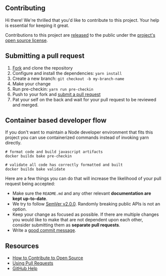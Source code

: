 ## Contributing

Hi there! We're thrilled that you'd like to contribute to this project. Your help is essential for keeping it great.

Contributions to this project are [released](https://help.github.com/articles/github-terms-of-service/#6-contributions-under-repository-license) to the public under the [project's open source license](LICENSE).

## Submitting a pull request

1. [Fork](https://github.com/docker/setup-qemu-action/fork) and clone the repository
2. Configure and install the dependencies: `yarn install`
4. Create a new branch: `git checkout -b my-branch-name`
5. Make your change
6. Run pre-checkin: `yarn run pre-checkin`
7. Push to your fork and [submit a pull request](https://github.com/docker/setup-qemu-action/compare)
8. Pat your self on the back and wait for your pull request to be reviewed and merged.

## Container based developer flow

If you don't want to maintain a Node developer environment that fits this project you can use containerized commands
instead of invoking yarn directly.

```
# format code and build javascript artifacts
docker buildx bake pre-checkin

# validate all code has correctly formatted and built
docker buildx bake validate
```

Here are a few things you can do that will increase the likelihood of your pull request being accepted:

- Make sure the `README.md` and any other relevant **documentation are kept up-to-date**.
- We try to follow [SemVer v2.0.0](https://semver.org/). Randomly breaking public APIs is not an option.
- Keep your change as focused as possible. If there are multiple changes you would like to make that are not dependent upon each other, consider submitting them as **separate pull requests**.
- Write a [good commit message](http://tbaggery.com/2008/04/19/a-note-about-git-commit-messages.html).

## Resources

- [How to Contribute to Open Source](https://opensource.guide/how-to-contribute/)
- [Using Pull Requests](https://help.github.com/articles/about-pull-requests/)
- [GitHub Help](https://help.github.com)
